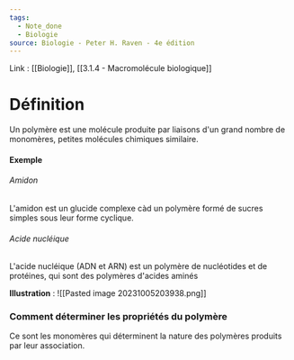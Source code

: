 ```yaml
---
tags:
  - Note_done
  - Biologie
source: Biologie - Peter H. Raven - 4e édition
---
```


Link : [[Biologie]], [[3.1.4 - Macromolécule biologique]]

# Définition
Un polymère est une molécule produite par liaisons d'un grand nombre de monomères, petites molécules chimiques similaire. 

#### Exemple
###### Amidon
L'amidon est un glucide complexe càd un polymère formé de sucres simples sous leur forme cyclique. 

###### Acide nucléique
L'acide nucléique (ADN et ARN) est un polymère de nucléotides et de protéines, qui sont des polymères d'acides aminés 

**Illustration** :
![[Pasted image 20231005203938.png]]
### Comment déterminer les propriétés du polymère
Ce sont les monomères qui déterminent la nature des polymères produits par leur association.
